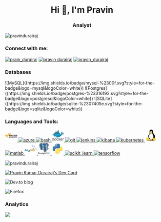 <h1 align="center">Hi 👋, I'm Pravin</h1>
<h3 align="center">Analyst</h3>

<p align="left"> <img src="https://komarev.com/ghpvc/?username=pravindurairaj&style=plastic" alt="pravindurairaj" /> </p>

<h3 align="left">Connect with me:</h3>
<p align="left">
<a href="https://twitter.com/prain_durairaj" target="blank"><img align="center" src="https://raw.githubusercontent.com/rahuldkjain/github-profile-readme-generator/master/src/images/icons/Social/twitter.svg" alt="prain_durairaj" height="30" width="40" /></a>
<a href="https://linkedin.com/in/pravin durairaj" target="blank"><img align="center" src="https://raw.githubusercontent.com/rahuldkjain/github-profile-readme-generator/master/src/images/icons/Social/linked-in-alt.svg" alt="pravin durairaj" height="30" width="40" /></a>
<a href="https://instagram.com/pravin_durairaj" target="blank"><img align="center" src="https://raw.githubusercontent.com/rahuldkjain/github-profile-readme-generator/master/src/images/icons/Social/instagram.svg" alt="pravin_durairaj" height="30" width="40" /></a>
</p>

<h3 align="left">Databases</h3>
![MySQL]({https://img.shields.io/badge/mysql-%2300f.svg?style=for-the-badge&logo=mysql&logoColor=white})
![Postgres]({https://img.shields.io/badge/postgres-%23316192.svg?style=for-the-badge&logo=postgresql&logoColor=white})
![SQLite]({https://img.shields.io/badge/sqlite-%2307405e.svg?style=for-the-badge&logo=sqlite&logoColor=white})

<h3 align="left">Languages and Tools:</h3>
<p align="left"> <a href="https://aws.amazon.com" target="_blank"> <img src="https://raw.githubusercontent.com/devicons/devicon/master/icons/amazonwebservices/amazonwebservices-original-wordmark.svg" alt="aws" width="40" height="40"/> </a> <a href="https://azure.microsoft.com/en-in/" target="_blank"> <img src="https://www.vectorlogo.zone/logos/microsoft_azure/microsoft_azure-icon.svg" alt="azure" width="40" height="40"/> </a> <a href="https://www.gnu.org/software/bash/" target="_blank"> <img src="https://www.vectorlogo.zone/logos/gnu_bash/gnu_bash-icon.svg" alt="bash" width="40" height="40"/> </a> <a href="https://www.docker.com/" target="_blank"> <img src="https://raw.githubusercontent.com/devicons/devicon/master/icons/docker/docker-original-wordmark.svg" alt="docker" width="40" height="40"/> </a> <a href="https://git-scm.com/" target="_blank"> <img src="https://www.vectorlogo.zone/logos/git-scm/git-scm-icon.svg" alt="git" width="40" height="40"/> </a> <a href="https://www.jenkins.io" target="_blank"> <img src="https://www.vectorlogo.zone/logos/jenkins/jenkins-icon.svg" alt="jenkins" width="40" height="40"/> </a> <a href="https://www.elastic.co/kibana" target="_blank"> <img src="https://www.vectorlogo.zone/logos/elasticco_kibana/elasticco_kibana-icon.svg" alt="kibana" width="40" height="40"/> </a> <a href="https://kubernetes.io" target="_blank"> <img src="https://www.vectorlogo.zone/logos/kubernetes/kubernetes-icon.svg" alt="kubernetes" width="40" height="40"/> </a> <a href="https://www.linux.org/" target="_blank"> <img src="https://raw.githubusercontent.com/devicons/devicon/master/icons/linux/linux-original.svg" alt="linux" width="40" height="40"/> </a> <a href="https://www.mathworks.com/" target="_blank"> <img src="https://upload.wikimedia.org/wikipedia/commons/2/21/Matlab_Logo.png" alt="matlab" width="40" height="40"/> </a> <a href="https://www.mysql.com/" target="_blank"> <img src="https://raw.githubusercontent.com/devicons/devicon/master/icons/mysql/mysql-original-wordmark.svg" alt="mysql" width="40" height="40"/> </a> <a href="https://www.postgresql.org" target="_blank"> <img src="https://raw.githubusercontent.com/devicons/devicon/master/icons/postgresql/postgresql-original-wordmark.svg" alt="postgresql" width="40" height="40"/> </a> <a href="https://www.python.org" target="_blank"> <img src="https://raw.githubusercontent.com/devicons/devicon/master/icons/python/python-original.svg" alt="python" width="40" height="40"/> </a> <a href="https://scikit-learn.org/" target="_blank"> <img src="https://upload.wikimedia.org/wikipedia/commons/0/05/Scikit_learn_logo_small.svg" alt="scikit_learn" width="40" height="40"/> </a> <a href="https://www.tensorflow.org" target="_blank"> <img src="https://www.vectorlogo.zone/logos/tensorflow/tensorflow-icon.svg" alt="tensorflow" width="40" height="40"/> </a> </p>

<p><img align="center" src="https://github-readme-stats.vercel.app/api/top-langs?username=pravindurairaj&show_icons=true&locale=en&layout=compact" alt="pravindurairaj" /></p>

<a href="https://app.daily.dev/pravindurairaj"><img src="https://api.daily.dev/devcards/b9bf1cae1219465ea345dcfdf4470827.png?r=1pn" width="400" alt="Pravin Kumar Durairaj's Dev Card"/></a>

![Dev.to blog](https://img.shields.io/badge/dev.to-0A0A0A?style=for-the-badge&logo=dev.to&logoColor=white)
  
![Firefox](https://img.shields.io/badge/Firefox-FF7139?style=for-the-badge&logo=Firefox-Browser&logoColor=white)
  
<h3>Analytics</h3>
<img src="{[BadgeURLHere](https://img.shields.io/badge/Kibana-005571?style=for-the-badge&logo=Kibana&logoColor=white)}" />
